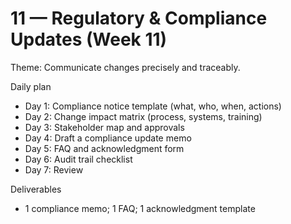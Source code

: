 # 11 — Regulatory & Compliance Updates (Week 11)

Theme: Communicate changes precisely and traceably.

Daily plan
- Day 1: Compliance notice template (what, who, when, actions)
- Day 2: Change impact matrix (process, systems, training)
- Day 3: Stakeholder map and approvals
- Day 4: Draft a compliance update memo
- Day 5: FAQ and acknowledgment form
- Day 6: Audit trail checklist
- Day 7: Review

Deliverables
- 1 compliance memo; 1 FAQ; 1 acknowledgment template
